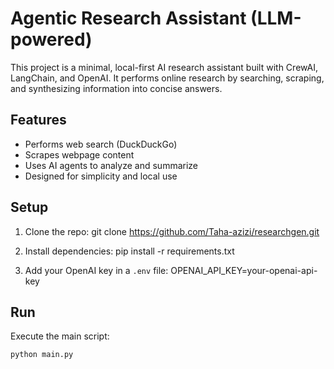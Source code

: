 # Agentic Research Assistant (LLM-powered)

This project is a minimal, local-first AI research assistant built with CrewAI, LangChain, and OpenAI. It performs online research by searching, scraping, and synthesizing information into concise answers.

## Features

- Performs web search (DuckDuckGo)
- Scrapes webpage content
- Uses AI agents to analyze and summarize
- Designed for simplicity and local use

## Setup

1. Clone the repo:
   git clone https://github.com/Taha-azizi/researchgen.git

2. Install dependencies:
   pip install -r requirements.txt

3. Add your OpenAI key in a `.env` file:
   OPENAI_API_KEY=your-openai-api-key

## Run

Execute the main script:
```bash
python main.py
